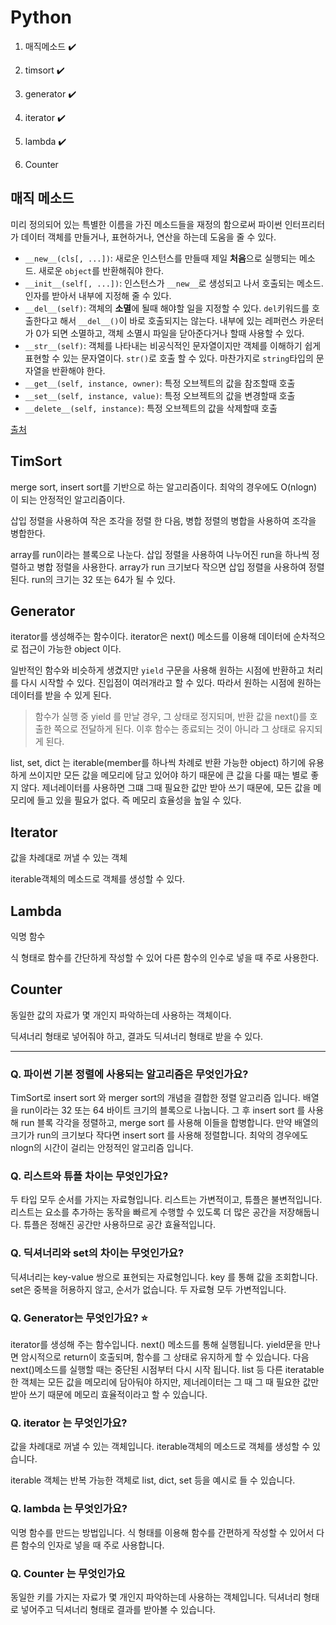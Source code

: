 # Python

1. 매직메소드 ✔️

2. timsort ✔️

3. generator ✔️

4. iterator ✔️

5. lambda ✔️

6. Counter

    

## 매직 메소드

미리 정의되어 있는 특별한 이름을 가진 메소드들을 재정의 함으로써 파이썬 인터프리터가 데이터 객체를 만들거나, 표현하거나, 연산을 하는데 도움을 줄 수 있다. 

- `__new__(cls[, ...])`: 새로운 인스턴스를 만들때 제일 **처음**으로 실행되는 메소드. 새로운 `object`를 반환해줘야 한다.
- `__init__(self[, ...])`: 인스턴스가 `__new__`로 생성되고 나서 호출되는 메소드. 인자를 받아서 내부에 지정해 줄 수 있다.
- `__del__(self)`: 객체의 **소멸**에 될때 해야할 일을 지정할 수 있다. `del`키워드를 호출한다고 해서 `__del__()`이 바로 호출되지는 않는다. 내부에 있는 레퍼런스 카운터가 0가 되면 소멸하고, 객체 소멸시 파일을 닫아준다거나 할때 사용할 수 있다.
- `__str__(self)`: 객체를 나타내는 비공식적인 문자열이지만 객체를 이해하기 쉽게 표현할 수 있는 문자열이다. `str()`로 호출 할 수 있다. 마찬가지로 `string`타입의 문자열을 반환해야 한다. 
- `__get__(self, instance, owner)`: 특정 오브젝트의 값을 참조할때 호출
- `__set__(self, instance, value)`: 특정 오브젝트의 값을 변경할때 호출
- `__delete__(self, instance)`: 특정 오브젝트의 값을 삭제할때 호출

[출처](https://corikachu.github.io/articles/python/python-magic-method)



## TimSort

merge sort, insert sort를 기반으로 하는 알고리즘이다. 최악의 경우에도 O(nlogn) 이 되는 안정적인 알고리즘이다.

삽입 정렬을 사용하여 작은 조각을 정렬 한 다음, 병합 정렬의 병합을 사용하여 조각을 병합한다.

array를 run이라는 블록으로 나눈다. 삽입 정렬을 사용하여 나누어진 run을 하나씩 정렬하고 병합 정렬을 사용한다. array가 run 크기보다 작으면 삽입 정렬을 사용하여 정렬 된다. run의 크기는 32 또는 64가 될 수 있다.



## Generator

iterator를 생성해주는 함수이다. iterator은 next() 메소드를 이용해 데이터에 순차적으로 접근이 가능한 object 이다.

일반적인 함수와 비슷하게 생겼지만 `yield` 구문을 사용해 원하는 시점에 반환하고 처리를 다시 시작할 수 있다. 진입점이 여러개라고 할 수 있다. 따라서 원하는 시점에 원하는 데이터를 받을 수 있게 된다.

> 함수가 실행 중 yield 를 만날 경우, 그 상태로 정지되며, 반환 값을 next()를 호출한 쪽으로 전달하게 된다. 이후 함수는 종료되는 것이 아니라 그 상태로 유지되게 된다.



list, set, dict 는 iterable(member를 하나씩 차례로 반환 가능한 object) 하기에 유용하게 쓰이지만 모든 값을 메모리에 담고 있어야 하기 때문에 큰 값을 다룰 때는 별로 좋지 않다. 제너레이터를 사용하면 그떄 그때 필요한 값만 받아 쓰기 때문에, 모든 값을 메모리에 들고 있을 필요가 없다. 즉 메모리 효율성을 높일 수 있다.



## Iterator

값을 차례대로 꺼낼 수 있는 객체

iterable객체의 메소드로 객체를 생성할 수 있다.



## Lambda

익명 함수

식 형태로 함수를 간단하게 작성할 수 있어 다른 함수의 인수로 넣을 때 주로 사용한다.



## Counter

동일한 값의 자료가 몇 개인지 파악하는데 사용하는 객체이다.

딕셔너리 형태로 넣어줘야 하고, 결과도 딕셔너리 형태로 받을 수 있다.



---

### Q. 파이썬 기본 정렬에 사용되는 알고리즘은 무엇인가요?

TimSort로 insert sort 와 merger sort의 개념을 결합한 정렬 알고리즘 입니다. 배열을 run이라는 32 또는 64 바이트 크기의 블록으로 나눕니다. 그 후 insert sort 를 사용해 run 블록 각각을 정렬하고, merge sort 를 사용해 이들을 합병합니다. 만약 배열의 크기가 run의 크기보다 작다면 insert sort 를 사용해 정렬합니다. 최악의 경우에도 nlogn의 시간이 걸리는 안정적인 알고리즘 입니다.



### Q. 리스트와 튜플 차이는 무엇인가요?

두 타입 모두 순서를 가지는 자료형입니다. 리스트는 가변적이고, 튜플은 불변적입니다. 리스트는 요소를 추가하는 동작을 빠르게 수행할 수 있도록 더 많은 공간을 저장해둡니다. 튜플은 정해진 공간만 사용하므로 공간 효율적입니다.



### Q. 딕셔너리와 set의 차이는 무엇인가요?

딕셔너리는 key-value 쌍으로 표현되는 자료형입니다. key 를 통해 값을 조회합니다. set은 중복을 허용하지 않고, 순서가 없습니다. 두 자료형 모두 가변적입니다.



### Q. Generator는 무엇인가요? ⭐️

iterator를 생성해 주는 함수입니다. next() 메소드를 통해 실행됩니다. yield문을 만나면 암시적으로 return이 호출되며, 함수를 그 상태로 유지하게 할 수 있습니다. 다음 next()메소드를 실행할 때는 중단된 시점부터 다시 시작 됩니다. list 등 다른 iteratable 한 객체는 모든 값을 메모리에 담아둬야 하지만, 제너레이터는 그 때 그 때 필요한 값만 받아 쓰기 때문에 메모리 효율적이라고 할 수 있습니다.



### Q. iterator 는 무엇인가요?

값을 차례대로 꺼낼 수 있는 객체입니다. iterable객체의 메소드로 객체를 생성할 수 있습니다.

iterable 객체는 반복 가능한 객체로 list, dict, set 등을 예시로 들 수 있습니다.



### Q. lambda 는 무엇인가요?

익명 함수를 만드는 방법입니다. 식 형태를 이용해 함수를 간편하게 작성할 수 있어서 다른 함수의 인자로 넣을 때 주로 사용합니다.



### Q. Counter 는 무엇인가요

동일한 키를 가지는 자료가 몇 개인지 파악하는데 사용하는 객체입니다. 딕셔너리 형태로 넣어주고 딕셔너리 형태로 결과를 받아볼 수 있습니다.